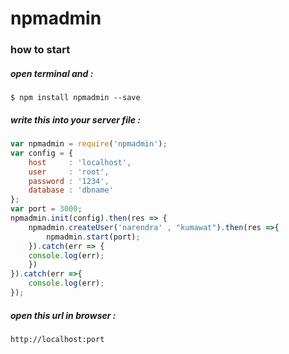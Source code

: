 # npmadmin

### how to start
#####  open terminal and  :
```
$ npm install npmadmin --save
```
#####  write this into your server file  :
```javascript
var npmadmin = require('npmadmin');
var config = {
    host     : 'localhost',
    user     : 'root',
    password : '1234',
    database : 'dbname'
};
var port = 3000;
npmadmin.init(config).then(res => {
    npmadmin.createUser('narendra' , "kumawat").then(res =>{
        npmadmin.start(port);
    }).catch(err => {
	console.log(err);
    })
}).catch(err =>{
    console.log(err);
});

```
#####  open this url in browser :
```url
http://localhost:port
```
